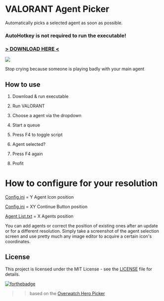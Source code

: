 # VALORANT Agent Picker
Automatically picks a selected agent as soon as possible.

### AutoHotkey is not required to run the executable!
### [> DOWNLOAD HERE <](https://github.com/pintoso/Agent-Picker/releases/download/1.01/AgentPicker.exe)


![](https://i.imgur.com/1HOO68L.png)

Stop crying because someone is playing badly with your main agent

## How to use
1. Download & run executable
2. Run VALORANT
3. Choose a agent via the dropdown

4. Start a queue
5. Press F4 to toggle script
6. Agent selected?
7. Press F4 again
7. Profit

# How to configure for your resolution
[Config.ini](Config.ini) = Y Agent Icon position

[Config.ini](Config.ini) = XY Continue Button position

[Agent List.txt](Agent%20List.txt) = X Agents position

You can add agents or correct the position of existing ones after an update or for a different resolution.
Simply take a screenshot of the agent selection screen and use pretty much any image editor to acquire a certain icon's coordinates.



## License
This project is licensed under the MIT License - see the [LICENSE](LICENSE) file for details.

[![forthebadge](https://forthebadge.com/images/badges/built-with-love.svg)](https://forthebadge.com)


> > based on the [Overwatch Hero Picker](https://github.com/Robert-K/overwatch-hero-picker/)
